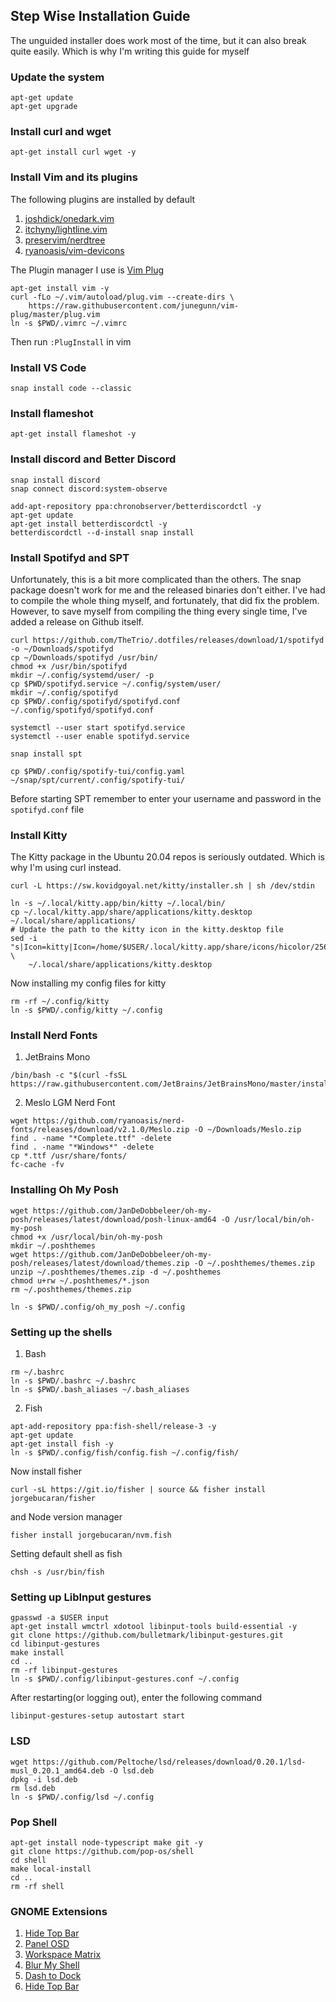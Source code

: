 ## Step Wise Installation Guide

The unguided installer does work most of the time, but it can also break quite easily. Which is why I'm writing this guide for myself

### Update the system

```
apt-get update
apt-get upgrade
```

### Install curl and wget

```
apt-get install curl wget -y
```

### Install Vim and its plugins

The following plugins are installed by default

1. [joshdick/onedark.vim](https://github.com/joshdick/onedark.vim)
2. [itchyny/lightline.vim](https://github.com/itchyny/lightline.vim)
3. [preservim/nerdtree](https://github.com/preservim/nerdtree)
4. [ryanoasis/vim-devicons](https://github.com/ryanoasis/vim-devicons)

The Plugin manager I use is [Vim Plug](https://github.com/junegunn/vim-plug)

```
apt-get install vim -y
curl -fLo ~/.vim/autoload/plug.vim --create-dirs \
    https://raw.githubusercontent.com/junegunn/vim-plug/master/plug.vim
ln -s $PWD/.vimrc ~/.vimrc
```

Then run `:PlugInstall` in vim

### Install VS Code

```
snap install code --classic
```

### Install flameshot

```
apt-get install flameshot -y
```

### Install discord and Better Discord

```
snap install discord
snap connect discord:system-observe

add-apt-repository ppa:chronobserver/betterdiscordctl -y
apt-get update
apt-get install betterdiscordctl -y
betterdiscordctl --d-install snap install
```

### Install Spotifyd and SPT

Unfortunately, this is a bit more complicated than the others. The snap package doesn't work for me and the released binaries don't either. I've had to compile the whole thing myself, and fortunately, that did fix the problem. However, to save myself from compiling the thing every single time, I've added a release on Github itself.

```
curl https://github.com/TheTrio/.dotfiles/releases/download/1/spotifyd -o ~/Downloads/spotifyd
cp ~/Downloads/spotifyd /usr/bin/
chmod +x /usr/bin/spotifyd
mkdir ~/.config/systemd/user/ -p
cp $PWD/spotifyd.service ~/.config/system/user/
mkdir ~/.config/spotifyd
cp $PWD/.config/spotifyd/spotifyd.conf ~/.config/spotifyd/spotifyd.conf

systemctl --user start spotifyd.service
systemctl --user enable spotifyd.service

snap install spt

cp $PWD/.config/spotify-tui/config.yaml ~/snap/spt/current/.config/spotify-tui/
```

Before starting SPT remember to enter your username and password in the `spotifyd.conf` file

### Install Kitty

The Kitty package in the Ubuntu 20.04 repos is seriously outdated. Which is why I'm using curl instead.

```
curl -L https://sw.kovidgoyal.net/kitty/installer.sh | sh /dev/stdin

ln -s ~/.local/kitty.app/bin/kitty ~/.local/bin/
cp ~/.local/kitty.app/share/applications/kitty.desktop ~/.local/share/applications/
# Update the path to the kitty icon in the kitty.desktop file
sed -i "s|Icon=kitty|Icon=/home/$USER/.local/kitty.app/share/icons/hicolor/256x256/apps/kitty.png|g"  \
    ~/.local/share/applications/kitty.desktop
```

Now installing my config files for kitty

```
rm -rf ~/.config/kitty
ln -s $PWD/.config/kitty ~/.config
```

### Install Nerd Fonts

1. JetBrains Mono

```
/bin/bash -c "$(curl -fsSL https://raw.githubusercontent.com/JetBrains/JetBrainsMono/master/install_manual.sh)"
```

2. Meslo LGM Nerd Font

```
wget https://github.com/ryanoasis/nerd-fonts/releases/download/v2.1.0/Meslo.zip -O ~/Downloads/Meslo.zip
find . -name "*Complete.ttf" -delete
find . -name "*Windows*" -delete
cp *.ttf /usr/share/fonts/
fc-cache -fv
```

### Installing Oh My Posh

```
wget https://github.com/JanDeDobbeleer/oh-my-posh/releases/latest/download/posh-linux-amd64 -O /usr/local/bin/oh-my-posh
chmod +x /usr/local/bin/oh-my-posh
mkdir ~/.poshthemes
wget https://github.com/JanDeDobbeleer/oh-my-posh/releases/latest/download/themes.zip -O ~/.poshthemes/themes.zip
unzip ~/.poshthemes/themes.zip -d ~/.poshthemes
chmod u+rw ~/.poshthemes/*.json
rm ~/.poshthemes/themes.zip

ln -s $PWD/.config/oh_my_posh ~/.config
```

### Setting up the shells

1. Bash

```
rm ~/.bashrc
ln -s $PWD/.bashrc ~/.bashrc
ln -s $PWD/.bash_aliases ~/.bash_aliases
```

2. Fish

```
apt-add-repository ppa:fish-shell/release-3 -y
apt-get update
apt-get install fish -y
ln -s $PWD/.config/fish/config.fish ~/.config/fish/
```

Now install fisher

```
curl -sL https://git.io/fisher | source && fisher install jorgebucaran/fisher
```

and Node version manager

```
fisher install jorgebucaran/nvm.fish
```

Setting default shell as fish

```
chsh -s /usr/bin/fish
```

### Setting up LibInput gestures

```
gpasswd -a $USER input
apt-get install wmctrl xdotool libinput-tools build-essential -y
git clone https://github.com/bulletmark/libinput-gestures.git
cd libinput-gestures
make install
cd ..
rm -rf libinput-gestures
ln -s $PWD/.config/libinput-gestures.conf ~/.config
```

After restarting(or logging out), enter the following command

```
libinput-gestures-setup autostart start
```

### LSD

```
wget https://github.com/Peltoche/lsd/releases/download/0.20.1/lsd-musl_0.20.1_amd64.deb -O lsd.deb
dpkg -i lsd.deb
rm lsd.deb
ln -s $PWD/.config/lsd ~/.config
```

### Pop Shell

```
apt-get install node-typescript make git -y
git clone https://github.com/pop-os/shell
cd shell
make local-install
cd ..
rm -rf shell
```

### GNOME Extensions

1. [Hide Top Bar](https://extensions.gnome.org/extension/545/hide-top-bar/)
2. [Panel OSD](https://extensions.gnome.org/extension/708/panel-osd/)
3. [Workspace Matrix](https://extensions.gnome.org/extension/1485/workspace-matrix/)
4. [Blur My Shell](https://extensions.gnome.org/extension/3193/blur-my-shell/)
5. [Dash to Dock](https://extensions.gnome.org/extension/307/dash-to-dock/)
6. [Hide Top Bar](https://extensions.gnome.org/extension/545/hide-top-bar/)
